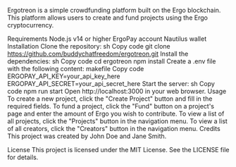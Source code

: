 Ergotreon
 is a simple crowdfunding platform built on the Ergo blockchain. This platform allows users to create and fund projects using the Ergo cryptocurrency.

Requirements
Node.js v14 or higher
ErgoPay account
Nautilus wallet
Installation
Clone the repository:
sh
Copy code
git clone https://github.com/buddychatfreedom/ergotreon.git
Install the dependencies:
sh
Copy code
cd ergotreon
npm install
Create a .env file with the following content:
makefile
Copy code
ERGOPAY_API_KEY=your_api_key_here
ERGOPAY_API_SECRET=your_api_secret_here
Start the server:
sh
Copy code
npm run start
Open http://localhost:3000 in your web browser.
Usage
To create a new project, click the "Create Project" button and fill in the required fields.
To fund a project, click the "Fund" button on a project's page and enter the amount of Ergo you wish to contribute.
To view a list of all projects, click the "Projects" button in the navigation menu.
To view a list of all creators, click the "Creators" button in the navigation menu.
Credits
This project was created by John Doe and Jane Smith.

License
This project is licensed under the MIT License. See the LICENSE file for details.
